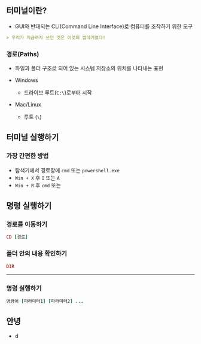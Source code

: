 ## 터미널이란?

- GUI와 반대되는 CLI(Command Line Interface)로 컴퓨터를 조작하기 위한 도구

```markdown
> 우리가 지금까지 쓰던 것은 이것의 껍데기였다!
```

### 경로(Paths)

- 파일과 폴더 구조로 되어 있는 시스템 저장소의 위치를 나타내는 표현

- Windows
	- 드라이브 루트(`C:\`)로부터 시작
- Mac/Linux
	- 루트 (`\`)

## 터미널 실행하기

### 가장 간편한 방법

- 탐색기에서 경로창에 `cmd` 또는 `powershell.exe`
- `Win + X` 후 `I` 또는 `A`
- `Win + R` 후 `cmd` 또는 

## 명령 실행하기

### 경로를 이동하기

```ruby
CD [경로]
```

### 폴더 안의 내용 확인하기

```ruby
DIR
```

***

### 명령 실행하기

```ruby
명령어 [파라미터1] [파라미터2] ...
```

## 안녕

- d